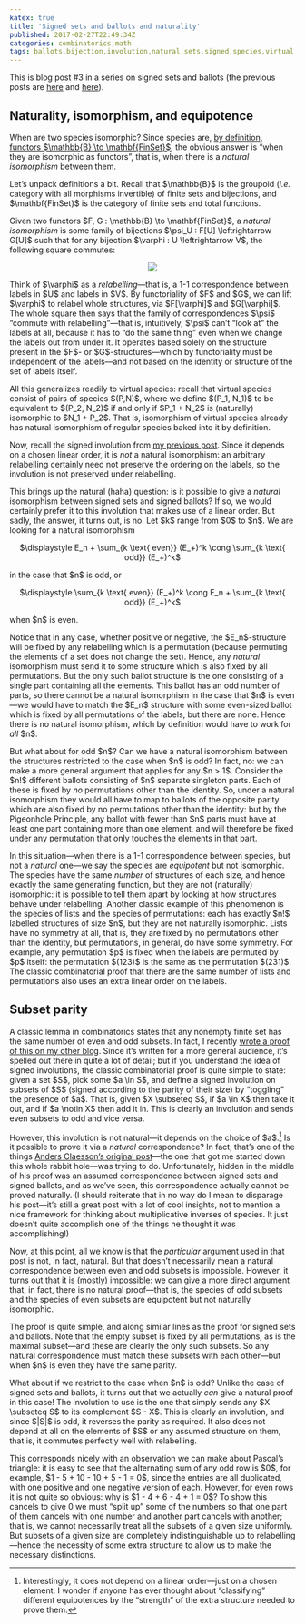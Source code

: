 ```yaml
---
katex: true
title: 'Signed sets and ballots and naturality'
published: 2017-02-27T22:49:34Z
categories: combinatorics,math
tags: ballots,bijection,involution,natural,sets,signed,species,virtual
---
```


<p>This is blog post #3 in a series on signed sets and ballots (the previous posts are <a href="https://byorgey.wordpress.com/2017/02/20/signed-sets-and-ballots-part-1/">here</a> and <a href="https://byorgey.wordpress.com/2017/02/24/signed-sets-and-ballots-part-2/">here</a>).</p>
<h2 id="naturality-isomorphism-and-equipotence">Naturality, isomorphism, and equipotence</h2>
<p>When are two species isomorphic? Since species are, <a href="https://byorgey.wordpress.com/2012/11/20/combinatorial-species-definition/">by definition</a>, <a href="https://byorgey.wordpress.com/2012/12/06/species-definition-clarification-and-exercises/">functors $\mathbb{B} \to \mathbf{FinSet}$</a>, the obvious answer is “when they are isomorphic as functors”, that is, when there is a <em>natural isomorphism</em> between them.</p>
<p>Let’s unpack definitions a bit. Recall that $\mathbb{B}$ is the groupoid (<em>i.e.</em> category with all morphisms invertible) of finite sets and bijections, and $\mathbf{FinSet}$ is the category of finite sets and total functions.</p>
<p>Given two functors $F, G : \mathbb{B} \to \mathbf{FinSet}$, a <em>natural isomorphism</em> is some family of bijections $\psi_U : F[U] \leftrightarrow G[U]$ such that for any bijection $\varphi : U \leftrightarrow V$, the following square commutes:</p>
<div style="text-align:center;">
<div class="figure">
<img src="http://mathurl.com/zkplcov.png" />

</div>
</div>
<p>Think of $\varphi$ as a <em>relabelling</em>—that is, a 1-1 correspondence between labels in $U$ and labels in $V$. By functoriality of $F$ and $G$, we can lift $\varphi$ to relabel whole structures, via $F[\varphi]$ and $G[\varphi]$. The whole square then says that the family of correspondences $\psi$ “commute with relabelling”—that is, intuitively, $\psi$ can’t “look at” the labels at all, because it has to “do the same thing” even when we change the labels out from under it. It operates based solely on the structure present in the $F$- or $G$-structures—which by functoriality must be independent of the labels—and not based on the identity or structure of the set of labels itself.</p>
<p>All this generalizes readily to virtual species: recall that virtual species consist of pairs of species $(P,N)$, where we define $(P_1, N_1)$ to be equivalent to $(P_2, N_2)$ if and only if $P_1 + N_2$ is (naturally) isomorphic to $N_1 + P_2$. That is, isomorphism of virtual species already has natural isomorphism of regular species baked into it by definition.</p>
<p>Now, recall the signed involution from <a href="https://byorgey.wordpress.com/2017/02/24/signed-sets-and-ballots-part-2/">my previous post</a>. Since it depends on a chosen linear order, it is <em>not</em> a natural isomorphism: an arbitrary relabelling certainly need not preserve the ordering on the labels, so the involution is not preserved under relabelling.</p>
<p>This brings up the natural (haha) question: is it possible to give a <em>natural</em> isomorphism between signed sets and signed ballots? If so, we would certainly prefer it to this involution that makes use of a linear order. But sadly, the answer, it turns out, is no. Let $k$ range from $0$ to $n$. We are looking for a natural isomorphism</p>
<p><div style="text-align:center;">
$\displaystyle E_n + \sum_{k \text{ even}} (E_+)^k \cong \sum_{k \text{ odd}} (E_+)^k$
</div></p>
<p>in the case that $n$ is odd, or</p>
<p><div style="text-align:center;">
$\displaystyle \sum_{k \text{ even}} (E_+)^k \cong E_n + \sum_{k \text{ odd}} (E_+)^k$
</div></p>
<p>when $n$ is even.</p>
<p>Notice that in any case, whether positive or negative, the $E_n$-structure will be fixed by any relabelling which is a permutation (because permuting the elements of a set does not change the set). Hence, any <em>natural</em> isomorphism must send it to some structure which is also fixed by all permutations. But the only such ballot structure is the one consisting of a single part containing all the elements. This ballot has an odd number of parts, so there cannot be a natural isomorphism in the case that $n$ is even—we would have to match the $E_n$ structure with some even-sized ballot which is fixed by all permutations of the labels, but there are none. Hence there is no natural isomorphism, which by definition would have to work for <em>all</em> $n$.</p>
<p>But what about for odd $n$? Can we have a natural isomorphism between the structures restricted to the case when $n$ is odd? In fact, no: we can make a more general argument that applies for any $n &gt; 1$. Consider the $n!$ different ballots consisting of $n$ separate singleton parts. Each of these is fixed by <em>no</em> permutations other than the identity. So, under a natural isomorphism they would all have to map to ballots of the opposite parity which are also fixed by no permutations other than the identity: but by the Pigeonhole Principle, any ballot with fewer than $n$ parts must have at least one part containing more than one element, and will therefore be fixed under any permutation that only touches the elements in that part.</p>
<p>In this situation—when there is a 1-1 correspondence between species, but not a <em>natural</em> one—we say the species are <em>equipotent</em> but not isomorphic. The species have the same <em>number</em> of structures of each size, and hence exactly the same generating function, but they are not (naturally) isomorphic: it is possible to tell them apart by looking at how structures behave under relabelling. Another classic example of this phenomenon is the species of lists and the species of permutations: each has exactly $n!$ labelled structures of size $n$, but they are not naturally isomorphic. Lists have no symmetry at all, that is, they are fixed by no permutations other than the identity, but permutations, in general, do have some symmetry. For example, any permutation $p$ is fixed when the labels are permuted by $p$ itself: the permutation $(123)$ is the same as the permutation $(231)$. The classic combinatorial proof that there are the same number of lists and permutations also uses an extra linear order on the labels.</p>
<h2 id="subset-parity">Subset parity</h2>
<p>A classic lemma in combinatorics states that any nonempty finite set has the same number of even and odd subsets. In fact, I recently <a href="https://mathlesstraveled.com/2016/12/03/the-mobius-function-proof-part-2-the-subset-parity-lemma/">wrote a proof of this on my other blog</a>. Since it’s written for a more general audience, it’s spelled out there in quite a lot of detail; but if you understand the idea of signed involutions, the classic combinatorial proof is quite simple to state: given a set $S$, pick some $a \in S$, and define a signed involution on subsets of $S$ (signed according to the parity of their size) by “toggling” the presence of $a$. That is, given $X \subseteq S$, if $a \in X$ then take it out, and if $a \notin X$ then add it in. This is clearly an involution and sends even subsets to odd and vice versa.</p>
<p>However, this involution is not natural—it depends on the choice of $a$.<a href="#fn1" class="footnoteRef" id="fnref1"><sup>1</sup></a> Is it possible to prove it via a <em>natural</em> correspondence? In fact, that’s one of the things <a href="http://akc.is/blog/2017-02-18-Inverse-species-and-sign-reversing-involutions.html">Anders Claesson’s original post</a>—the one that got me started down this whole rabbit hole—was trying to do. Unfortunately, hidden in the middle of his proof was an assumed correspondence between signed sets and signed ballots, and as we’ve seen, this correspondence actually cannot be proved naturally. (I should reiterate that in no way do I mean to disparage his post—it’s still a great post with a lot of cool insights, not to mention a nice framework for thinking about multiplicative inverses of species. It just doesn’t quite accomplish one of the things he thought it was accomplishing!)</p>
<p>Now, at this point, all we know is that the <em>particular</em> argument used in that post is not, in fact, natural. But that doesn’t necessarily mean a natural correspondence between even and odd subsets is impossible. However, it turns out that it is (mostly) impossible: we can give a more direct argument that, in fact, there is no natural proof—that is, the species of odd subsets and the species of even subsets are equipotent but not naturally isomorphic.</p>
<p>The proof is quite simple, and along similar lines as the proof for signed sets and ballots. Note that the empty subset is fixed by all permutations, as is the maximal subset—and these are clearly the only such subsets. So any natural correspondence must match these subsets with each other—but when $n$ is even they have the same parity.</p>
<p>What about if we restrict to the case when $n$ is odd? Unlike the case of signed sets and ballots, it turns out that we actually <em>can</em> give a natural proof in this case! The involution to use is the one that simply sends any $X \subseteq S$ to its complement $S - X$. This is clearly an involution, and since $|S|$ is odd, it reverses the parity as required. It also does not depend at all on the elements of $S$ or any assumed structure on them, that is, it commutes perfectly well with relabelling.</p>
<p>This corresponds nicely with an observation we can make about Pascal’s triangle: it is easy to see that the alternating sum of any odd row is $0$, for example, $1 - 5 + 10 - 10 + 5 - 1 = 0$, since the entries are all duplicated, with one positive and one negative version of each. However, for even rows it is not quite so obvious: why is $1 - 4 + 6 - 4 + 1 = 0$? To show this cancels to give 0 we must “split up” some of the numbers so that one part of them cancels with one number and another part cancels with another; that is, we cannot necessarily treat all the subsets of a given size uniformly. But subsets of a given size are completely indistinguishable up to relabelling—hence the necessity of some extra structure to allow us to make the necessary distinctions.</p>
<div class="footnotes">
<hr />
<ol>
<li id="fn1"><p>Interestingly, it does not depend on a linear order—just on a chosen element. I wonder if anyone has ever thought about “classifying” different equipotences by the “strength” of the extra structure needed to prove them.<a href="#fnref1">↩</a></p></li>
</ol>
</div>

